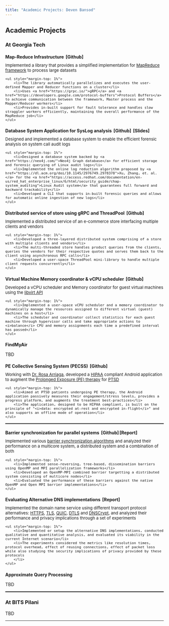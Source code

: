 ```yaml
---
title: "Academic Projects: Deven Bansod"
---
```


<style>

h4 {
    margin-bottom: 10px;
}

.smaller {
    font-size: 0.82rem;
}

.float-right {
  float: right;
}

.pointer {
    cursor: pointer;
}

.hide {
    display: none;
}

.intro-sentence {
    margin-bottom: 20%;
}

.ml-1 {
    margin-left: 0.5%;
}

.mr-1 {
    margin-right: 0.5%;
}

ul, p {
    margin-bottom: 12px;
}

</style>

## Academic Projects

### At Georgia Tech

<!-- #### Implementation-based -->

#### Map-Reduce Infrastructure <a class="pointer ml-1">[Github]</a>

<div class="smaller">
    <span class="intro-sentence">Implemented a library that provides a simplified implementation for <a href="https://static.googleusercontent.com/media/research.google.com/en//archive/mapreduce-osdi04.pdf">MapReduce framework</a> to process large datasets</span>

    <ul style="margin-top: 1%">
        <li>The library automatically parallelizes and executes the user-defined Mapper and Reducer functions on a cluster</li>
        <li>Uses <a href="https://grpc.io/">gRPC</a> and <a href="https://developers.google.com/protocol-buffers">Protocol Buffers</a> to achieve communication between the framework, Master process and the Mapper/Reducer workers</li>
        <li>Provides in-built support for fault tolerance and handles slow straggler workers efficiently, maintaining the overall performance of the MapReduce job</li>
    </ul>
</div>

#### Database System Application for SysLog analysis <a class="pointer ml-1">[Github]</a> <a class="pointer ml-1">[Slides]</a>

<div class="smaller">
    <span class="intro-sentence">Designed and implemented a database system to enable the efficient forensic analysis on system call audit logs</span>

    <ul style="margin-top: 1%">
        <li>Designed a database system backed by <a href="https://neo4j.com/">Neo4j Graph database</a> for efficient storage and forensic querying of Linux audit logs</li>
        <li>Implemented the online log reduction algorithm proposed by <a href="https://dl.acm.org/doi/10.1145/2976749.2978378">Xu, Zhang, et. al.</a> for the <a href="https://access.redhat.com/documentation/en-us/red_hat_enterprise_linux/6/html/security_guide/chap-system_auditing">Linux Audit system</a> that guarantees full forward and backward trackability</li>
        <li>Developed a CLI that supports in-built forensic queries and allows for automatic online ingestion of new logs</li>
    </ul>
</div>

#### Distributed service of store using gRPC and ThreadPool <a class="pointer ml-1">[Github]</a>

<div class="smaller">
    <span class="intro-sentence">Implemented a distributed service of an e-commerce store interfacing multiple clients and vendors</span>

    <ul style="margin-top: 1%">
        <li>Developed a three-layered distributed system comprising of a store with multiple clients and vendors</li>
        <li>The multi-threaded store handles product queries from the clients, queries the vendors for their respective quotes and serves them back to the client using asynchronous RPC calls</li>
        <li>Developed a user-space ThreadPool mini-library to handle multiple client requests concurrently</li>
    </ul>
</div>

#### Virtual Machine Memory coordinator & vCPU scheduler <a class="pointer ml-1">[Github]</a>

<div class="smaller">
    <span class="intro-sentence">Developed a vCPU scheduler and Memory coordinator for guest virtual machines using the <a href="https://libvirt.org/">libvirt API</a></span>

    <ul style="margin-top: 1%">
        <li>Implemented a user-space vCPU scheduler and a memory coordinator to dynamically manage the resources assigned to different virtual (guest) machines on a host</li>
        <li>The scheduler and coordinator collect statistics for each guest machine through hypervisor calls and take appropriate actions to <i>balance</i> CPU and memory assignments each time a predefined interval has passed</li>
    </ul>
</div>

#### FindMyAir

TBD


#### PE Collective Sensing System (PECSS) <a class="pointer ml-1">[Github]</a>

<div class="smaller">
    <span class="intro-sentence">Working with <a href="">Dr. Rosa Arriaga</a>, developed a <a href="">HIPAA</a> compliant Android application to augment the <a href="">Prolonged Exposure (PE) therapy</a> for <a href="">PTSD</a></span>

    <ul style="margin-top: 1%">
        <li>Aimed at PTSD patients undergoing PE therapy, the Android application passively measures their engagement/stress levels, provides a progress platform, and augments the treatment best-practices</li>
        <li>The application, designed to be HIPAA compliant, is built on the principle of "<i>data: encrypted at-rest and encrypted in-flight</i>" and also supports an offline mode of operation</li>
    </ul>
</div>

<hr style="height:1.75px;"/>

<!-- #### Analysis-based -->

#### Barrier synchronization for parallel systems <a class="pointer ml-1">[Github]</a><a class="pointer ml-1">[Report]</a>

<div class="smaller">
    <span class="intro-sentence">Implemented various <a href="https://dl.acm.org/doi/10.1145/103727.103729">barrier synchronization algorithms</a> and analyzed their performance on a multicore system, a distributed system and a combination of both</span>

    <ul style="margin-top: 1%">
        <li>Implemented sense-reversing, tree-based, dissemination barriers using OpenMP and MPI parallelization frameworks</li>
        <li>Developed an OpenMP-MPI combined barrier targetting a distributed system consisting of multicore nodes</li>
        <li>Evaluated the performance of these barriers against the native OpenMP and Open MPI barrier implementations</li>
    </ul>
</div>

#### Evaluating Alternative DNS implementations <a class="pointer ml-1">[Report]</a>

<div class="smaller">
    <span class="intro-sentence">Implemented the domain name service using different transport protocol alternatives: <a href="">HTTPS</a>, <a href="">TLS</a>, <a href="">QUIC</a>, <a href="">DTLS</a> and <a href="">DNSCrypt</a>, and analyzed their performance and privacy implications through a set of experiments</span>

    <ul style="margin-top: 1%">
        <li>Implemented or setup the alternative DNS implementations, conducted qualitative and quantitative analysis, and evaluated its viability in the current Internet scenario</li>
        <li>The experiments considered the metrics like resolution times, protocol overhead, effect of reusing connections, effect of packet loss while also studying the security implications of privacy provided by these protocols
        </li>
    </ul>
</div>

#### Approximate Query Processing

TBD

<hr style="height:1.75px;background:#000"/>

### At BITS Pilani

TBD

<hr/>
